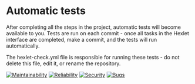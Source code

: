 # Automatic tests

After completing all the steps in the project, automatic tests will become available to you. Tests are run on each commit - once all tasks in the Hexlet interface are completed, make a commit, and the tests will run automatically.

The hexlet-check.yml file is responsible for running these tests - do not delete this file, edit it, or rename the repository.

[![Maintainability](https://sonarcloud.io/api/project_badges/measure?project=hexlet-code&metric=sqale_rating)](https://sonarcloud.io/summary/new_code?id=hexlet-code)
[![Reliability](https://sonarcloud.io/api/project_badges/measure?project=hexlet-code&metric=reliability_rating)](https://sonarcloud.io/summary/new_code?id=hexlet-code)
[![Security](https://sonarcloud.io/api/project_badges/measure?project=hexlet-code&metric=security_rating)](https://sonarcloud.io/summary/new_code?id=hexlet-code)
[![Bugs](https://sonarcloud.io/api/project_badges/measure?project=hexlet-code&metric=bugs)](https://sonarcloud.io/summary/new_code?id=hexlet-code)

